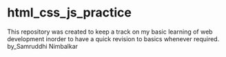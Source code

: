# html_css_js_practice
This repository was created to keep a track on my basic learning of web development inorder to have a quick revision to basics whenever required.
by_Samruddhi Nimbalkar
